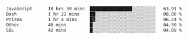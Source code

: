 
<!--START_SECTION:waka-->

```txt
JavaScript      10 hrs 59 mins  ████████████████░░░░░░░░░   63.91 %
Bash            1 hr 22 mins    ██░░░░░░░░░░░░░░░░░░░░░░░   08.00 %
Prisma          1 hr 4 mins     █▓░░░░░░░░░░░░░░░░░░░░░░░   06.24 %
Other           46 mins         █░░░░░░░░░░░░░░░░░░░░░░░░   04.50 %
SQL             42 mins         █░░░░░░░░░░░░░░░░░░░░░░░░   04.09 %
```

<!--END_SECTION:waka-->
